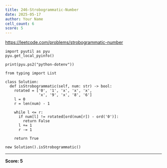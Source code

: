 ```yaml
---
title: 246-Strobogrammatic-Number
date: 2025-05-17
author: Your Name
cell_count: 6
score: 5
---
```


https://leetcode.com/problems/strobogrammatic-number


```
import pyutil as pyu
pyu.get_local_pyinfo()
```


```
print(pyu.ps2("python-dotenv"))
```


```
from typing import List
```


```
class Solution:
  def isStrobogrammatic(self, num: str) -> bool:
    rotated = ['0', '1', 'x', 'x', 'x',
               'x', '9', 'x', '8', '6']
    l = 0
    r = len(num) - 1

    while l <= r:
      if num[l] != rotated[ord(num[r]) - ord('0')]:
        return False
      l += 1
      r -= 1

    return True
```


```
new Solution().isStrobogrammatic()
```


---
**Score: 5**